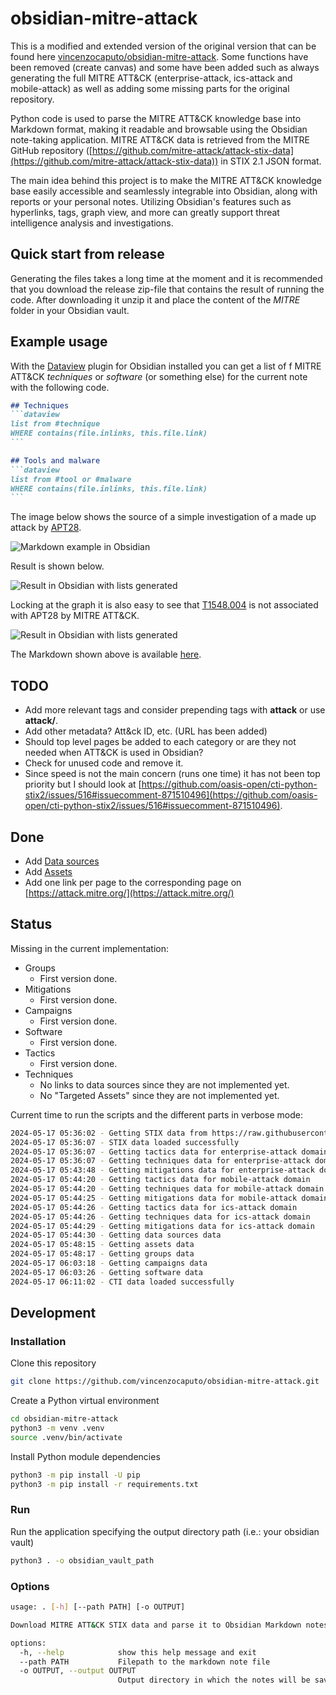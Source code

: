 # obsidian-mitre-attack

This is a modified and extended version of the original version that can be found here [vincenzocaputo/obsidian-mitre-attack](https://github.com/vincenzocaputo/obsidian-mitre-attack). Some functions have been removed (create canvas) and some have been added such as always generating the full MITRE ATT&CK (enterprise-attack, ics-attack and mobile-attack) as well as adding some missing parts for the original repository.

Python code is used to parse the MITRE ATT&CK knowledge base into Markdown format, making it readable and browsable using the Obsidian note-taking application.
MITRE ATT&CK data is retrieved from the MITRE GitHub repository ([https://github.com/mitre-attack/attack-stix-data](https://github.com/mitre-attack/attack-stix-data)) in STIX 2.1 JSON format.

The main idea behind this project is to make the MITRE ATT&CK knowledge base easily accessible and seamlessly integrable into Obsidian, along with reports or your personal notes. Utilizing Obsidian's features such as hyperlinks, tags, graph view, and more can greatly support threat intelligence analysis and investigations.

## Quick start from release

Generating the files takes a long time at the moment and it is recommended that you download the release zip-file that contains the result of running the code. After downloading it unzip it and place the content of the _MITRE_ folder in your Obsidian vault.

## Example usage

With the [Dataview](https://github.com/blacksmithgu/obsidian-dataview) plugin for Obsidian installed you can get a list of f MITRE ATT&CK _techniques_ or _software_ (or something else) for the current note with the following code.

~~~markdown
## Techniques
```dataview
list from #technique
WHERE contains(file.inlinks, this.file.link)
```

## Tools and malware
```dataview
list from #tool or #malware
WHERE contains(file.inlinks, this.file.link)
```
~~~

The image below shows the source of a simple investigation of a made up attack by [APT28](https://attack.mitre.org/groups/G0007/).

![Markdown example in Obsidian](https://raw.githubusercontent.com/reuteras/obsidian-mitre-attack/main/resources/text.png)

Result is shown below.

![Result in Obsidian with lists generated](https://raw.githubusercontent.com/reuteras/obsidian-mitre-attack/main/resources/text.png)

Locking at the graph it is also easy to see that [T1548.004](https://attack.mitre.org/techniques/T1548/004/) is not associated with APT28 by MITRE ATT&CK.

![Result in Obsidian with lists generated](https://raw.githubusercontent.com/reuteras/obsidian-mitre-attack/main/resources/graph.png)

The Markdown shown above is available [here](./sample.md).

## TODO

- Add more relevant tags and consider prepending tags with **attack** or use **attack/<tag>**.
- Add other metadata? Att&ck ID, etc. (URL has been added)
- Should top level pages be added to each category or are they not needed when ATT&CK is used in Obsidian?
- Check for unused code and remove it.
- Since speed is not the main concern (runs one time) it has not been top priority but I should look at [https://github.com/oasis-open/cti-python-stix2/issues/516#issuecomment-871510496](https://github.com/oasis-open/cti-python-stix2/issues/516#issuecomment-871510496).

## Done

- Add [Data sources](https://attack.mitre.org/datasources/)
- Add [Assets](https://attack.mitre.org/assets/)
- Add one link per page to the corresponding page on [https://attack.mitre.org/](https://attack.mitre.org/)


## Status

Missing in the current implementation:

- Groups
  - First version done.
- Mitigations
  - First version done.
- Campaigns
  - First version done.
- Software
  - First version done.
- Tactics
  - First version done.
- Techniques
  - No links to data sources since they are not implemented yet.
  - No "Targeted Assets" since they are not implemented yet.

Current time to run the scripts and the different parts in verbose mode:

```bash
2024-05-17 05:36:02 - Getting STIX data from https://raw.githubusercontent.com/mitre-attack/attack-stix-data/master for version 15.1
2024-05-17 05:36:07 - STIX data loaded successfully
2024-05-17 05:36:07 - Getting tactics data for enterprise-attack domain
2024-05-17 05:36:07 - Getting techniques data for enterprise-attack domain
2024-05-17 05:43:48 - Getting mitigations data for enterprise-attack domain
2024-05-17 05:44:20 - Getting tactics data for mobile-attack domain
2024-05-17 05:44:20 - Getting techniques data for mobile-attack domain
2024-05-17 05:44:25 - Getting mitigations data for mobile-attack domain
2024-05-17 05:44:26 - Getting tactics data for ics-attack domain
2024-05-17 05:44:26 - Getting techniques data for ics-attack domain
2024-05-17 05:44:29 - Getting mitigations data for ics-attack domain
2024-05-17 05:44:30 - Getting data sources data
2024-05-17 05:48:15 - Getting assets data
2024-05-17 05:48:17 - Getting groups data
2024-05-17 06:03:18 - Getting campaigns data
2024-05-17 06:03:26 - Getting software data
2024-05-17 06:11:02 - CTI data loaded successfully
```

## Development

### Installation

Clone this repository

```bash
git clone https://github.com/vincenzocaputo/obsidian-mitre-attack.git
```
Create a Python virtual environment

```bash
cd obsidian-mitre-attack
python3 -m venv .venv
source .venv/bin/activate
```

Install Python module dependencies
```bash
python3 -m pip install -U pip
python3 -m pip install -r requirements.txt
```

### Run

Run the application specifying the output directory path (i.e.: your obsidian vault)

```bash
python3 . -o obsidian_vault_path
```

### Options

```bash
usage: . [-h] [--path PATH] [-o OUTPUT]

Download MITRE ATT&CK STIX data and parse it to Obsidian Markdown notes

options:
  -h, --help            show this help message and exit
  --path PATH           Filepath to the markdown note file
  -o OUTPUT, --output OUTPUT
                        Output directory in which the notes will be saved. It should be placed inside a Obsidian vault.

```
